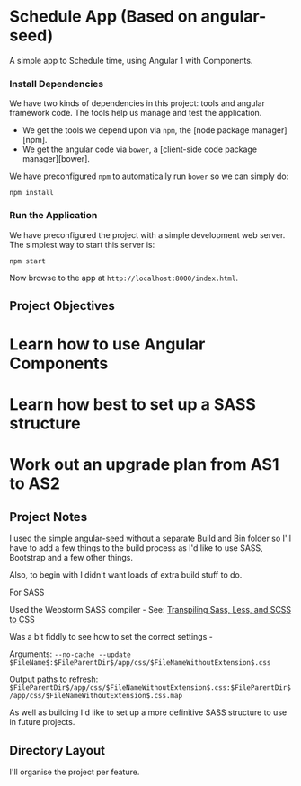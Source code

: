 # Schedule App (Based on angular-seed)

A simple app to Schedule time, using Angular 1 with Components.


### Install Dependencies

We have two kinds of dependencies in this project: tools and angular framework code.  The tools help
us manage and test the application.

* We get the tools we depend upon via `npm`, the [node package manager][npm].
* We get the angular code via `bower`, a [client-side code package manager][bower].

We have preconfigured `npm` to automatically run `bower` so we can simply do:

```
npm install
```

### Run the Application

We have preconfigured the project with a simple development web server.  The simplest way to start
this server is:

```
npm start
```

Now browse to the app at `http://localhost:8000/index.html`.

## Project Objectives

# Learn how to use Angular Components
# Learn how best to set up a SASS structure
# Work out an upgrade plan from AS1 to AS2

## Project Notes

I used the simple angular-seed without a separate Build and Bin folder so I'll have to add a few things to the build process as I'd like to use SASS, Bootstrap and a few other things.

Also, to begin with I didn't want loads of extra build stuff to do.

For SASS

Used the Webstorm SASS compiler - See: [Transpiling Sass, Less, and SCSS to CSS](https://www.jetbrains.com/help/webstorm/2016.2/transpiling-sass-less-and-scss-to-css.html)

Was a bit fiddly to see how to set the correct settings - 

Arguments: `--no-cache --update $FileName$:$FileParentDir$/app/css/$FileNameWithoutExtension$.css`

Output paths to refresh: `$FileParentDir$/app/css/$FileNameWithoutExtension$.css:$FileParentDir$/app/css/$FileNameWithoutExtension$.css.map`

As well as building I'd like to set up a more definitive SASS structure to use in future projects.


## Directory Layout

I'll organise the project per feature.
